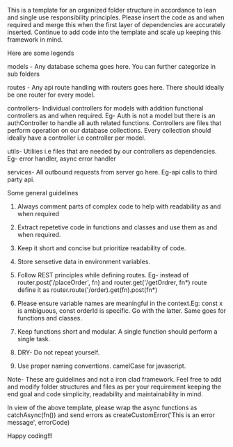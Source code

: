 This is a template for an organized folder structure in accordance to lean and single use responsibility principles. Please insert the code as and when required and merge this when the first layer of dependencies are accurately inserted.
Continue to add code into the template and scale up keeping this framework in mind.

Here are some legends

models - Any database schema goes here. You can further categorize in sub folders

routes - Any api route handling with routers goes here. There should ideally be one router for every model.

controllers- Individual controllers for models with addition functional controllers as and when required. Eg- Auth is not a model but there is an authController to handle all auth related functions. Controllers are files that perform operation on our database collections. Every collection should ideally have a controller i.e controller per model.

utils- Utiliies i.e files that are needed by our controllers as dependencies. Eg- error handler, async error handler

services- All outbound requests from server go here. Eg-api calls to third party api.

Some general guidelines

1. Always comment parts of complex code to help with readability as and when required

2. Extract repetetive code in functions and classes and use them as and when required.

3. Keep it short and concise but prioritize readability of code.

4. Store sensetive data in environment variables.

5. Follow REST principles while defining routes. Eg- instead of router.post('/placeOrder', fn) and router.get('/getOrdrer, fn*) route define it as router.route('/order).get(fn).post(fn*)

6. Please ensure variable names are meaningful in the context.Eg: const x is ambiguous, const orderId is specific. Go with the latter. Same goes for functions and classes.

7. Keep functions short and modular. A single function should perform a single task.

8. DRY- Do not repeat yourself.

9. Use proper naming conventions. camelCase for javascript.

Note- These are guidelines and not a iron clad framework. Feel free to add and modify folder structures and files as per your requirement keeping the end goal and code simplicity, readability and maintainability in mind.

In view of the above template, please wrap the async functions as catchAsync(fn()) and send errors as createCustomError('This is an error message', errorCode)

Happy coding!!!

